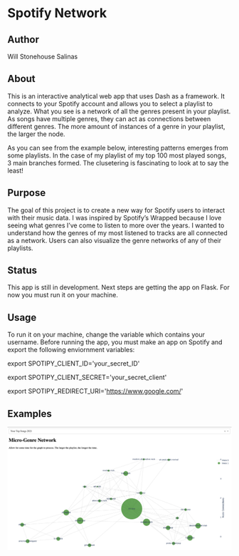 # Spotify Network

## Author

Will Stonehouse Salinas

## About

This is an interactive analytical web app that uses Dash as a framework. It connects to your Spotify account and allows you to select a playlist to analyze. What you see is a network of all the genres present in your playlist. As songs have multiple genres, they can act as connections between different genres. The more amount of instances of a genre in your playlist, the larger the node.

As you can see from the example below, interesting patterns emerges from some playlists. In the case of my playlist of my top 100 most played songs, 3 main branches formed. The clusetering is fascinating to look at to say the least!

## Purpose

The goal of this project is to create a new way for Spotify users to interact with their music data.
I was inspired by Spotify’s Wrapped because I love seeing what genres I’ve come to listen to more over the years.
I wanted to understand how the genres of my most listened to tracks are all connected as a network.
Users can also visualize the genre networks of any of their playlists. 

## Status

This app is still in development. Next steps are getting the app on Flask. For now you must run it on your machine.

## Usage

To run it on your machine, change the variable which contains your username. Before running the app, you must make an app on Spotify and export the following enviornment variables:

export SPOTIPY_CLIENT_ID='your_secret_ID'

export SPOTIPY_CLIENT_SECRET='your_secret_client'

export SPOTIPY_REDIRECT_URI='https://www.google.com/'


## Examples

![](example.png)
 
